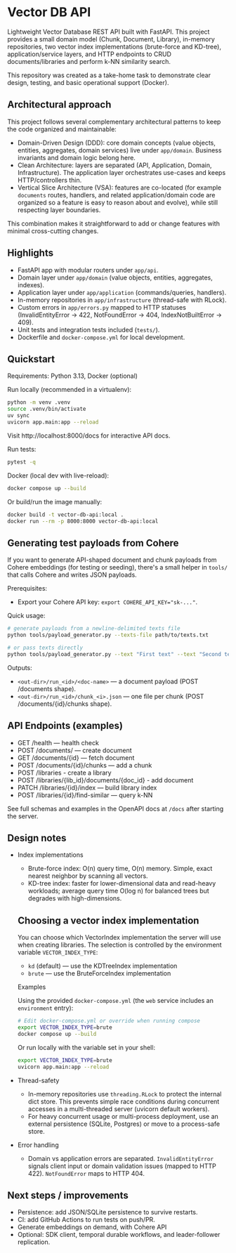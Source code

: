 # Vector DB API

Lightweight Vector Database REST API built with FastAPI. This project provides a small domain model (Chunk, Document, Library), in-memory repositories, two vector index implementations (brute-force and KD-tree), application/service layers, and HTTP endpoints to CRUD documents/libraries and perform k-NN similarity search.

This repository was created as a take-home task to demonstrate clear design, testing, and basic operational support (Docker).

## Architectural approach

This project follows several complementary architectural patterns to keep the code organized and maintainable:

- Domain-Driven Design (DDD): core domain concepts (value objects, entities, aggregates, domain services) live under `app/domain`. Business invariants and domain logic belong here.
- Clean Architecture: layers are separated (API, Application, Domain, Infrastructure). The application layer orchestrates use-cases and keeps HTTP/controllers thin.
- Vertical Slice Architecture (VSA): features are co-located (for example `documents` routes, handlers, and related application/domain code are organized so a feature is easy to reason about and evolve), while still respecting layer boundaries.

This combination makes it straightforward to add or change features with minimal cross-cutting changes.

## Highlights

- FastAPI app with modular routers under `app/api`.
- Domain layer under `app/domain` (value objects, entities, aggregates, indexes).
- Application layer under `app/application` (commands/queries, handlers).
- In-memory repositories in `app/infrastructure` (thread-safe with RLock).
- Custom errors in `app/errors.py` mapped to HTTP statuses (InvalidEntityError -> 422, NotFoundError -> 404, IndexNotBuiltError -> 409).
- Unit tests and integration tests included (`tests/`).
- Dockerfile and `docker-compose.yml` for local development.

## Quickstart

Requirements: Python 3.13, Docker (optional)

Run locally (recommended in a virtualenv):

```bash
python -m venv .venv
source .venv/bin/activate
uv sync
uvicorn app.main:app --reload
```

Visit http://localhost:8000/docs for interactive API docs.

Run tests:

```bash
pytest -q
```

Docker (local dev with live-reload):

```bash
docker compose up --build
```

Or build/run the image manually:

```bash
docker build -t vector-db-api:local .
docker run --rm -p 8000:8000 vector-db-api:local
```

## Generating test payloads from Cohere

If you want to generate API-shaped document and chunk payloads from Cohere embeddings (for testing or seeding), there's a small helper in `tools/` that calls Cohere and writes JSON payloads.

Prerequisites:

- Export your Cohere API key: `export COHERE_API_KEY="sk-..."`.

Quick usage:

```bash
# generate payloads from a newline-delimited texts file
python tools/payload_generator.py --texts-file path/to/texts.txt

# or pass texts directly
python tools/payload_generator.py --text "First text" --text "Second text"
```

Outputs:

- `<out-dir>/run_<id>/<doc-name>` — a document payload (POST /documents shape).
- `<out-dir>/run_<id>/chunk_<i>.json` — one file per chunk (POST /documents/{id}/chunks shape).

## API Endpoints (examples)

- GET /health — health check
- POST /documents/ — create document
- GET /documents/{id} — fetch document
- POST /documents/{id}/chunks — add a chunk
- POST /libraries - create a library
- POST /libraries/{lib_id}/documents/{doc_id} - add document
- PATCH /libraries/{id}/index — build library index
- POST /libraries/{id}/find-similar — query k-NN

See full schemas and examples in the OpenAPI docs at `/docs` after starting the server.

## Design notes

- Index implementations

  - Brute-force index: O(n) query time, O(n) memory. Simple, exact nearest neighbor by scanning all vectors.
  - KD-tree index: faster for lower-dimensional data and read-heavy workloads; average query time O(log n) for balanced trees but degrades with high-dimensions.

  ## Choosing a vector index implementation

  You can choose which VectorIndex implementation the server will use when creating libraries. The selection is controlled by the environment variable `VECTOR_INDEX_TYPE`:

  - `kd` (default) — use the KDTreeIndex implementation
  - `brute` — use the BruteForceIndex implementation

  Examples

  Using the provided `docker-compose.yml` (the `web` service includes an `environment` entry):

  ```bash
  # Edit docker-compose.yml or override when running compose
  export VECTOR_INDEX_TYPE=brute
  docker compose up --build
  ```

  Or run locally with the variable set in your shell:

  ```bash
  export VECTOR_INDEX_TYPE=brute
  uvicorn app.main:app --reload
  ```

- Thread-safety

  - In-memory repositories use `threading.RLock` to protect the internal dict store. This prevents simple race conditions during concurrent accesses in a multi-threaded server (uvicorn default workers).
  - For heavy concurrent usage or multi-process deployment, use an external persistence (SQLite, Postgres) or move to a process-safe store.

- Error handling
  - Domain vs application errors are separated. `InvalidEntityError` signals client input or domain validation issues (mapped to HTTP 422). `NotFoundError` maps to HTTP 404.

## Next steps / improvements

- Persistence: add JSON/SQLite persistence to survive restarts.
- CI: add GitHub Actions to run tests on push/PR.
- Generate embeddings on demand, with Cohere API
- Optional: SDK client, temporal durable workflows, and leader-follower replication.
